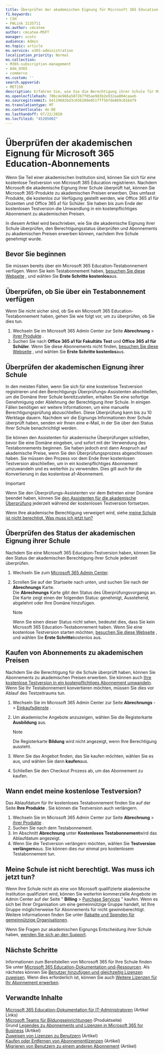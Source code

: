 ```yaml
---
title: Überprüfen der akademischen Eignung für Microsoft 365 Education-Abonnements
f1.keywords:
- CSH
- FWLink 2135711
ms.author: cmcatee
author: cmcatee-MSFT
manager: scotv
audience: Admin
ms.topic: article
ms.service: o365-administration
localization_priority: Normal
ms.collection:
- M365-subscription-management
- Adm_O365
- commerce
ms.custom: ''
search.appverid:
- MET150
description: Erfahren Sie, wie Sie die Berechtigung ihrer Schule für Microsoft 365 Education Academic Pricing überprüfen können.
ms.openlocfilehash: 70bc4e986a5072b7f05ae983b2e932aa804caaeb
ms.sourcegitcommit: b4119682bd3c036289e851fff56fde869c816479
ms.translationtype: MT
ms.contentlocale: de-DE
ms.lasthandoff: 07/22/2020
ms.locfileid: "45205002"
---
```

# <a name="verify-academic-eligibility-for-microsoft-365-education-subscriptions"></a>Überprüfen der akademischen Eignung für Microsoft 365 Education-Abonnements

Wenn Sie Teil einer akademischen Institution sind, können Sie sich für eine ﻿kostenlose Testversion von Microsoft 365 Education registrieren. Nachdem Microsoft die akademische Eignung ihrer Schule überprüft hat, können Sie Microsoft 365-Produkte zu akademischen Preisen erwerben. Dies umfasst Produkte, die kostenlos zur Verfügung gestellt werden, wie Office 365 a1 für Dozenten und Office 365 a1 für Schüler. Sie haben bis zum Ende der kostenlosen Testversion die Umwandlung in ein kostenpflichtiges Abonnement zu akademischen Preisen.

In diesem Artikel wird beschrieben, wie Sie die akademische Eignung ihrer Schule überprüfen, den Berechtigungsstatus überprüfen und Abonnements zu akademischen Preisen erwerben können, nachdem Ihre Schule genehmigt wurde.

## <a name="before-you-begin"></a>Bevor Sie beginnen

Sie müssen bereits über ein Microsoft 365 Education-Testabonnement verfügen. Wenn Sie kein Testabonnement haben, [besuchen Sie diese Webseite](https://www.microsoft.com/microsoft-365/academic/compare-office-365-education-plans?activetab=tab%3aprimaryr1) , und wählen Sie **Erste Schritte kostenlos**aus.

## <a name="verify-that-you-have-a-trial-subscription"></a>Überprüfen, ob Sie über ein Testabonnement verfügen

Wenn Sie nicht sicher sind, ob Sie ein Microsoft 365 Education-Testabonnement haben, gehen Sie wie folgt vor, um zu überprüfen, ob Sie dies tun.

1. Wechseln Sie im Microsoft 365 Admin Center zur Seite **Abrechnung** \> <a href="https://go.microsoft.com/fwlink/p/?linkid=842054" target="_blank">ihrer Produkte</a> .
2. Suchen Sie nach **Office 365 a1 für Fakultäts Test** und **Office 365 a1 für Schüler**. Wenn Sie diese Abonnements nicht finden, [besuchen Sie diese Webseite](https://www.microsoft.com/microsoft-365/academic/compare-office-365-education-plans?activetab=tab%3aprimaryr1) , und wählen Sie **Erste Schritte kostenlos**aus.

## <a name="verify-your-schools-academic-eligibility"></a>Überprüfen der akademischen Eignung ihrer Schule

In den meisten Fällen, wenn Sie sich für eine ﻿kostenlose Testversion registrieren und den Berechtigungs Überprüfungs-Assistenten abschließen, um die Domäne Ihrer Schule bereitzustellen, erhalten Sie eine sofortige Genehmigung oder Ablehnung der Berechtigung ihrer Schule. In einigen Fällen benötigen wir weitere Informationen, um eine manuelle Berechtigungsprüfung abzuschließen. Diese Überprüfung kann bis zu 10 Werktage dauern. Nachdem wir die Eignungs Informationen ihrer Schule überprüft haben, senden wir Ihnen eine e-Mail, in der Sie über den Status Ihrer Schule benachrichtigt werden.

Sie können den Assistenten für akademische Überprüfungen schließen, bevor Sie eine Domäne eingeben, und sofort mit der Verwendung des Testabonnements beginnen. Sie haben jedoch erst dann Anspruch auf akademische Preise, wenn Sie den Überprüfungsprozess abgeschlossen haben. Sie müssen den Prozess vor dem Ende Ihrer kostenlosen Testversion abschließen, um in ein kostenpflichtiges Abonnement umzuwandeln und es weiterhin zu verwenden. Dies gilt auch für die Konvertierung in das ﻿kostenlose a1-Abonnement.

> [!IMPORTANT]
> Wenn Sie den Überprüfungs-Assistenten vor dem Betreten einer Domäne beendet haben, können Sie [den Assistenten für die akademische Überprüfung](https://go.microsoft.com/fwlink/p/?linkid=2135255) jederzeit während der kostenlosen Testversion fortsetzen.

Wenn Ihre akademische Berechtigung verweigert wird, siehe [meine Schule ist nicht berechtigt. Was muss ich jetzt tun?](#my-school-isnt-eligible-what-do-i-do-now)

## <a name="check-the-status-of-your-schools-academic-eligibility"></a>Überprüfen des Status der akademischen Eignung ihrer Schule

Nachdem Sie eine Microsoft 365 Education-Testversion haben, können Sie den Status der akademischen Berechtigung ihrer Schule jederzeit überprüfen.

1. Wechseln Sie zum [Microsoft 365 Admin Center](https://go.microsoft.com/fwlink/p/?linkid=2024339).
2. Scrollen Sie auf der Startseite nach unten, und suchen Sie nach der **Abrechnungs** Karte. \
    Die **Abrechnungs** Karte gibt den Status des Überprüfungsvorgangs an. Die Karte zeigt einen der folgenden Status: genehmigt, Ausstehend, abgelehnt oder Ihre Domäne hinzufügen.

    > [!NOTE]
    > Wenn Sie einen dieser Status nicht sehen, bedeutet dies, dass Sie kein Microsoft 365 Education-Testabonnement haben. Wenn Sie eine ﻿kostenlose Testversion starten möchten, [besuchen Sie diese Webseite](https://www.microsoft.com/microsoft-365/academic/compare-office-365-education-plans?activetab=tab%3aprimaryr1) , und wählen Sie **Erste Schritte**kostenlos aus.

## <a name="buy-subscriptions-at-academic-prices"></a>Kaufen von Abonnements zu akademischen Preisen

Nachdem Sie die Berechtigung für die Schule überprüft haben, können Sie Abonnements zu akademischen Preisen erwerben. Sie können auch [Ihre ﻿kostenlose Testversion in ein kostenpflichtiges Abonnement umwandeln](https://docs.microsoft.com/microsoft-365/commerce/buy-a-subscription-from-your-free-trial). Wenn Sie Ihr Testabonnement konvertieren möchten, müssen Sie dies vor Ablauf des Testzeitraums tun.

1. Wechseln Sie im Microsoft 365 Admin Center zur Seite **Abrechnungs** - \> <a href="https://go.microsoft.com/fwlink/p/?linkid=868433" target="_blank">Einkaufsdienste</a> .
2. Um akademische Angebote anzuzeigen, wählen Sie die Registerkarte **Ausbildung** aus.

    > [!NOTE]
    > Die Registerkarte **Bildung** wird nicht angezeigt, wenn Ihre Berechtigung aussteht.

3. Wenn Sie das Angebot finden, das Sie kaufen möchten, wählen Sie es aus, und wählen Sie dann **kaufen**aus.
4. Schließen Sie den Checkout Prozess ab, um das Abonnement zu kaufen.

## <a name="when-does-my-free-trial-end"></a>Wann endet meine ﻿kostenlose Testversion?

Das Ablaufdatum für Ihr kostenloses Testabonnement finden Sie auf der Seite **Ihre Produkte** . Sie können die Testversion auch verlängern.

1. Wechseln Sie im Microsoft 365 Admin Center zur Seite **Abrechnung** \> <a href="https://go.microsoft.com/fwlink/p/?linkid=842054" target="_blank">ihrer Produkte</a> .
2. Suchen Sie nach dem Testabonnement.
3. Im Abschnitt **Abrechnung** unter **Kostenloses Testabonnement**wird das Ablaufdatum angezeigt.
4. Wenn Sie die Testversion verlängern möchten, wählen Sie **Testversion verlängern**aus. Sie können dies nur einmal pro kostenlosem Testabonnement tun.

## <a name="my-school-isnt-eligible-what-do-i-do-now"></a>Meine Schule ist nicht berechtigt. Was muss ich jetzt tun?

Wenn Ihre Schule nicht als eine von Microsoft qualifizierte akademische Institution qualifiziert wird, können Sie weiterhin kommerzielle Angebote im Admin Center auf der Seite " **Billing** \> <a href="https://go.microsoft.com/fwlink/p/?linkid=868433" target="_blank">Purchase Services</a> " kaufen. Wenn es sich bei Ihrer Organisation um eine gemeinnützige Gruppe handelt, ist Ihre Gruppe möglicherweise für Abonnements für nicht gewinnberechtigt. Weitere Informationen finden Sie unter [Rabatte und Spenden für gemeinnützige Organisationen](https://www.microsoft.com/nonprofits/eligibility).

Wenn Sie Fragen zur akademischen Eignungs Entscheidung ihrer Schule haben, [wenden Sie sich an den Support](../../admin/contact-support-for-business-products.md).

## <a name="next-steps"></a>Nächste Schritte

Informationen zum Bereitstellen von Microsoft 365 für Ihre Schule finden Sie unter [Microsoft 365 Education-Dokumentation und-Ressourcen](https://docs.microsoft.com/microsoft-365/education/deploy/). Als nächstes können Sie [Benutzer hinzufügen und gleichzeitig Lizenzen zuweisen](../../admin/add-users/add-users.md). Wenn dies erforderlich ist, können Sie auch [Weitere Lizenzen für Ihr Abonnement erwerben](../licenses/buy-licenses.md).

## <a name="related-content"></a>Verwandte Inhalte

[Microsoft 365 Education-Dokumentation für IT-Administratoren](https://docs.microsoft.com/education/itadmins) (Artikel Links) \
[Microsoft Teams für Bildungseinrichtungen](https://microsoft.com/education/products/teams/default.aspx) (Produktseite) \
Grund [Legendes zu Abonnements und Lizenzen in Microsoft 365 for Business](../licenses/subscriptions-and-licenses.md) (Artikel) \
[Zuweisen von Lizenzen zu Benutzern](../../admin/manage/assign-licenses-to-users.md) (Artikel) \
[Kaufen oder Entfernen von Abonnementlizenzen](../licenses/buy-licenses.md) (Artikel) \
[Migrieren von Benutzern zu einem anderen Abonnement](move-users-different-subscription.md) (Artikel)